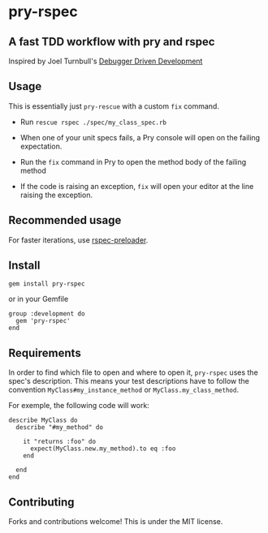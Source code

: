 pry-rspec
===
A fast TDD workflow with pry and rspec
---

Inspired by Joel Turnbull's [Debugger Driven Development](https://www.youtube.com/watch?v=4hfMUP5iTq8)

Usage
---

This is essentially just `pry-rescue` with a custom `fix` command.

- Run `rescue rspec ./spec/my_class_spec.rb`
- When one of your unit specs fails, a Pry console will open on the failing expectation.
- Run the `fix` command in Pry to open the method body of the failing method

- If the code is raising an exception, `fix` will open your editor at the line raising the exception.

Recommended usage
---

For faster iterations, use [rspec-preloader](https://github.com/victormours/rspec-preloader).

Install
---

```
gem install pry-rspec
```

or in your Gemfile

```
group :development do
  gem 'pry-rspec'
end
```

Requirements
---

In order to find which file to open and where to open it, `pry-rspec` uses the spec's description.
This means your test descriptions have to follow the convention `MyClass#my_instance_method` or `MyClass.my_class_method`.

For exemple, the following code will work:
```
describe MyClass do
  describe "#my_method" do

    it "returns :foo" do
      expect(MyClass.new.my_method).to eq :foo
    end

  end
end
```

Contributing
---
Forks and contributions welcome! This is under the MIT license.
